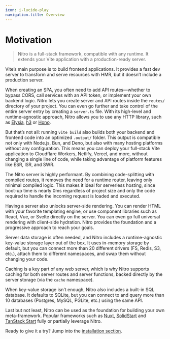 ```yaml
---
icon: i-lucide-play
navigation.title: Overview
---
```


# Motivation

> Nitro is a full-stack framework, compatible with any runtime. It extends your Vite application with a production-ready server.

Vite’s main purpose is to build frontend applications. It provides a fast dev server to transform and serve resources with HMR, but it doesn’t include a production server.

When creating an SPA, you often need to add API routes—whether to bypass CORS, call services with an API token, or implement your own backend logic. Nitro lets you create server and API routes inside the `routes/` directory of your project. You can even go further and take control of the entire server entry by creating a `server.ts` file. With its high-level and runtime-agnostic approach, Nitro allows you to use any HTTP library, such as [Elysia](https://elysiajs.com/), [h3](https://h3.dev) or [Hono](https://hono.dev).

But that’s not all: running `vite build` also builds both your backend and frontend code into an optimized `.output/` folder. This output is compatible not only with Node.js, Bun, and Deno, but also with many hosting platforms without any configuration. This means you can deploy your full-stack Vite application to Cloudflare Workers, Netlify, Vercel, and more, without changing a single line of code, while taking advantage of platform features like ESR, ISR, and SWR.

The Nitro server is highly performant. By combining code-splitting with compiled routes, it removes the need for a runtime router, leaving only minimal compiled logic. This makes it ideal for serverless hosting, since boot-up time is nearly 0ms regardless of project size and only the code required to handle the incoming request is loaded and executed.

Having a server also unlocks server-side rendering. You can render HTML with your favorite templating engine, or use component libraries such as React, Vue, or Svelte directly on the server. You can even go full universal rendering with client-side hydration. Nitro provides the foundation and a progressive approach to reach your goals.

Server data storage is often needed, and Nitro includes a runtime-agnostic key-value storage layer out of the box. It uses in-memory storage by default, but you can connect more than 20 different drivers (FS, Redis, S3, etc.), attach them to different namespaces, and swap them without changing your code.

Caching is a key part of any web server, which is why Nitro supports caching for both server routes and server functions, backed directly by the server storage (via the `cache` namespace).

When key-value storage isn’t enough, Nitro also includes a built-in SQL database. It defaults to SQLite, but you can connect to and query more than 10 databases (Postgres, MySQL, PGLite, etc.) using the same API.

Last but not least, Nitro can be used as the foundation for building your own meta-framework. Popular frameworks such as [Nuxt](https://nuxt.com), [SolidStart](https://start.solidjs.com) and [TanStack Start](https://tanstack.com/start/latest) fully or partially leverage Nitro.

Ready to give it a try? Jump into the [installation section](/getting-started/installation).
